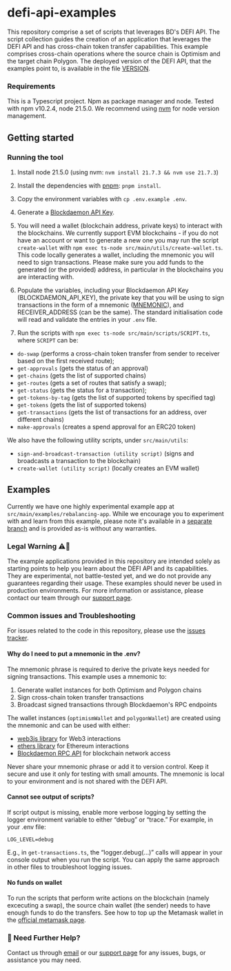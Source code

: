 # defi-api-examples

This repository comprise a set of scripts that leverages BD's DEFI API. The script collection guides the creation of an application that leverages the DEFI API and has cross-chain token transfer capabilities. This example comprises cross-chain operations where the source chain is Optimism and the target chain Polygon. The deployed version of the DEFI API, that the examples point to, is available in the file [VERSION](./VERSION).

### Requirements
This is a Typescript project. Npm as package manager and node. Tested with npm v10.2.4, node 21.5.0. We recommend using [nvm](https://github.com/nvm-sh/nvm) for node version management.

## Getting started


### Running the tool

1. Install node 21.5.0 (using nvm: `nvm install 21.7.3 && nvm use 21.7.3`)

2. Install the dependencies with [pnpm](https://pnpm.io/): `pnpm install`.

3. Copy the environment variables with `cp .env.example .env`.
4. Generate a [Blockdaemon API Key](https://www.blockdaemon.com/api/pricing).

5. You will need a wallet (blockchain address, private keys) to interact with the blockchains. We currently support EVM blockchains - if you do not have an account or want to generate a new one you may run the script `create-wallet` with `npm exec ts-node src/main/utils/create-wallet.ts`. This code locally generates a wallet, including the mnemonic you will need to sign transactions. Please make sure you add funds to the generated (or the provided) address, in particular in the blockchains you are interacting with.

6. Populate the variables, including your Blockdaemon API Key (BLOCKDAEMON_API_KEY), the private key that you will be using to sign transactions in the form of a mnemonic ([MNEMONIC](https://support.metamask.io/configure/wallet/how-to-reveal-your-secret-recovery-phrase/)), and RECEIVER_ADDRESS (can be the same). The standard initialisation code will read and validate the entries in your `.env` file.

7. Run the scripts with `npm exec ts-node src/main/scripts/SCRIPT.ts`, where `SCRIPT` can be:

* `do-swap` (performs a cross-chain token transfer from sender to receiver based on the first received route); 
* `get-approvals` (gets the status of an approval)
* `get-chains` (gets the list of supported chains)
* `get-routes` (gets a set of routes that satisfy a swap); 
* `get-status` (gets the status for a transaction); 
* `get-tokens-by-tag` (gets the list of supported tokens by specified tag)
* `get-tokens` (gets the list of supported tokens)
* `get-transactions` (gets the list of transactions for an address, over different chains)
* `make-approvals` (creates a spend approval for an ERC20 token)

We also have the following utility scripts, under `src/main/utils`:
* `sign-and-broadcast-transaction (utility script)` (signs and broadcasts a transaction to the blockchain)
* `create-wallet (utility script)` (locally creates an EVM wallet)

## Examples
Currently we have one highly experimental example app at `src/main/examples/rebalancing-app`. While we encourage you to experiment with and learn from this example, please note it's available in a [separate branch](https://github.com/Blockdaemon/defi-api-examples/tree/rebalance-app-rebased/src/main/examples/rebalancing-app) and is provided as-is without any warranties.


### Legal Warning ⚠️🚨

The example applications provided in this repository are intended solely as starting points to help you learn about the DEFI API and its capabilities. They are experimental, not battle-tested yet, and we do not provide any guarantees regarding their usage. These examples should never be used in production environments. For more information or assistance, please contact our team through our [support page](https://www.blockdaemon.com/support).

### Common issues and Troubleshooting
For issues related to the code in this repository, please use the [issues tracker](https://github.com/Blockdaemon/defi-api-examples/issues). 

#### Why do I need to put a mnemonic in the .env?
The mnemonic phrase is required to derive the private keys needed for signing transactions. This example uses a mnemonic to:

1. Generate wallet instances for both Optimism and Polygon chains  
2. Sign cross-chain token transfer transactions  
3. Broadcast signed transactions through Blockdaemon's RPC endpoints  

The wallet instances (`optimismWallet` and `polygonWallet`) are created using the mnemonic and can be used with either:  
- [web3js library](https://docs.web3js.org/) for Web3 interactions  
- [ethers library](https://docs.ethers.org/) for Ethereum interactions  
- [Blockdaemon RPC API](https://docs.blockdaemon.com/reference/rpc-overview) for blockchain network access  

Never share your mnemonic phrase or add it to version control. Keep it secure and use it only for testing with small amounts. The mnemonic is local to your environment and is not shared with the DEFI API.

#### Cannot see output of scripts?
If script output is missing, enable more verbose logging by setting the logger environment variable to either “debug” or “trace.” For example, in your .env file:

`LOG_LEVEL=debug`

E.g., in `get-transactions.ts`, the “logger.debug(...)” calls will appear in your console output when you run the script. You can apply the same approach in other files to troubleshoot logging issues.

#### No funds on wallet
To run the scripts that perform write actions on the blockchain (namely excecuting a swap), the source chain wallet (the sender) needs to have enough funds to do the transfers. See how to top up the Metamask wallet in the [official metamask page](https://metamask.io/).

### 👋 Need Further Help?

Contact us through [email](support@blockdaemon.com) or our [support page](https://www.blockdaemon.com/support) for any issues, bugs, or assistance you may need.
